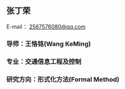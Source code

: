 ## 张丁荣

E-mail： 2567576080@qq.com

### 导师：王恪铭(Wang KeMing)

### 专业：交通信息工程及控制

### 研究方向：形式化方法(Formal Method)

